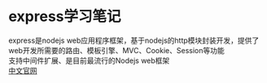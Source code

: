 # express学习笔记

express是nodejs web应用程序框架，基于nodejs的http模块封装开发，提供了web开发所需要的路由、模板引擎、MVC、Cookie、Session等功能  
支持中间件扩展、是目前最流行的Nodejs web框架  
[中文官网](http://expressjs.com/zh-cn/)  

## 
